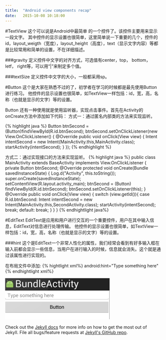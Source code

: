 ```yaml
---
title:  "Android view components recap"
date:   2015-10-08 10:18:00
---
```



#TextView
这个可以说是Android中最简单
的一个控件了。该控件主要用来显示一段文字。
其中控件的显示设置也很简单，这里简单说一下重要的几个，控件的id，layout_weigth（宽度），layout_height（高度），text（显示文字内容）等都是比较常用和简单的设置，不在详细描述。

###gravity
定义控件中文字的对齐方式，可选值有center，top， bottom， letf， right等，可以用“|”来制定多个值。

###textSize
定义控件中文字的大小，一般都采用sp。

#Button
这个是大家在熟悉不过的了，初学者在学习的时候都是最先使用Button进行练习。
他控件的显示设置也很简单，如TextView一样包括：id，宽，高，名称（也就是显示的文字）等的设置。

Button 还有一种使用就是使用监听器，实现点击事件。首先在Activity的onCreate方法中添加如下代码：
方式一：通过匿名内部类的方法来实现监听。

{% highlight java %}
Button btnSecond = (Button)findViewById(R.id.btnSecond);
btnSecond.setOnClickListener(new View.OnClickListener() {
            @Override
            public void onClick(View view) {
                Intent intentSecond = new Intent(MainActivity.this,MainActivity.class);
                startActivity(intentSecond);
            }
        });
{% endhighlight %}

方式二：通过实现接口的方法来实现监听。
{% highlight java %}
public class MainActivity extends BaseActivity implements View.OnClickListener {
    private Button btnSecond;
    @Override
    protected void onCreate(Bundle savedInstanceState) {
        Log.d("Activity", this.toString());
        super.onCreate(savedInstanceState);
        setContentView(R.layout.activity_main);
        btnSecond = (Button) findViewById(R.id.btnSecond);
        btnSecond.setOnClickListener(this);
    }
    @Override
    public void onClick(View view) {
        switch (view.getId()){
            case R.id.btnSecond:
                Intent intentSecond = new Intent(MainActivity.this,SecondActivity.class);
                startActivity(intentSecond);
                break;
            default:
                break;
        }
    }
}
{% endhightlight java%}

#EditText
EditText是应用和用户进行交互的一个重要控件，用户在其中输入信息，EditText对信息进行处理传输。
他控件的显示设置也很简单，如TextView一样包括：id，宽，高，名称（也就是显示的文字）等的设置。

###hint
这个是EditText一个非常人性化的属性，我们经常会看到有好多输入框在输入前都会显示一些信息，当用户在进行输入的时候，信息就会消失。这个就是通过该属性进行实现的。

在布局文件中添加:
{% hightlight xml%}
android:hint="Type something here"
{% endhightlight xml%}

![EditText](/assets/images/edittext.jpg)

Check out the [Jekyll docs][jekyll] for more info on how to get the most out of Jekyll. File all bugs/feature requests at [Jekyll's GitHub repo][jekyll-gh].

[jekyll-gh]: https://github.com/mojombo/jekyll
[jekyll]:    http://jekyllrb.com
